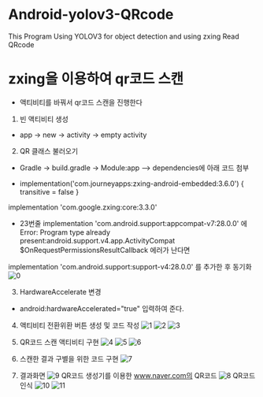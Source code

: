 # Android-yolov3-QRcode
This Program Using YOLOV3 for object detection and using zxing Read QRcode 
# zxing을 이용하여 qr코드 스캔
- 액티비티를 바꿔서 qr코드 스캔을 진행한다

1. 빈 액티비티 생성

- app -> new -> activity -> empty activity

2. QR 클래스 불러오기

- Gradle -> build.gradle -> Module:app --> dependencies에 아래 코드 첨부

- implementation('com.journeyapps:zxing-android-embedded:3.6.0') { transitive = false }

implementation 'com.google.zxing:core:3.3.0'

- 23번줄 implementation 'com.android.support:appcompat-v7:28.0.0' 에 Error: Program type already present:android.support.v4.app.ActivityCompat $OnRequestPermissionsResultCallback 에러가 난다면

implementation 'com.android.support:support-v4:28.0.0' 를 추가한 후 동기화
![0](./res/0.JPG)

3. HardwareAccelerate 변경

- android:hardwareAccelerated="true" 입력하여 준다.

4. 액티비티 전환위환 버튼 생성 및 코드 작성
![1](./res/1.JPG)
![2](./res/2.JPG)
![3](./res/3.JPG)

5. QR코드 스캔 액티비티 구현
![4](./res/4.JPG)
![5](./res/5.JPG)
![6](./res/6.JPG)
6. 스캔한 결과 구별을 위한 코드 구현
![7](./res/7.JPG)
7. 결과화면
![9](./res/9.JPG)
QR코드 생성기를 이용한 www.naver.com의 QR코드
![8](./res/8.JPG)
QR코드 인식
![10](./res/10.JPG)
![11](./res/11.JPG)
